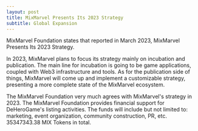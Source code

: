 ```yaml
---
layout: post
title: MixMarvel Presents Its 2023 Strategy
subtitle: Global Expansion
---
```


MixMarvel Foundation states that reported in March 2023, MixMarvel Presents Its 2023 Strategy.

In 2023, MixMarvel plans to focus its strategy mainly on incubation and publication. The main line for incubation is going to be game applications, coupled with Web3 infrastructure and tools. As for the publication side of things, MixMarvel will come up and implement a customizable strategy, presenting a more complete state of the MixMarvel ecosystem.

The MixMarvel Foundation very much agrees with MixMarvel's strategy in 2023. The MixMarvel Foundation provides financial support for DeHeroGame's listing activities. The funds will include but not limited to: marketing, event organization, community construction, PR, etc. 35347343.38 MIX Tokens in total. 